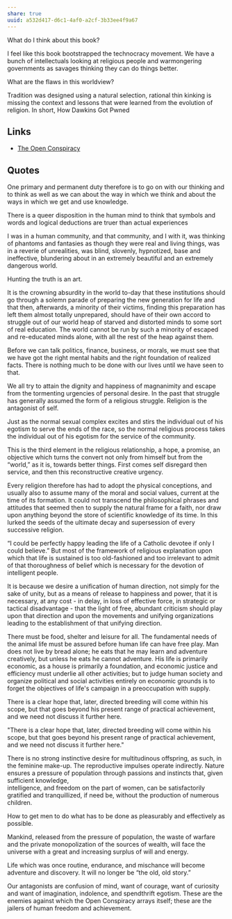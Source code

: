 ```yaml
---
share: true
uuid: a532d417-d6c1-4af0-a2cf-3b33ee4f9a67
---
```

What do I think about this book?

I feel like this book bootstrapped the technocracy movement. We have a bunch of intellectuals looking at religious people and warmongering governments as savages thinking they can do things better.

What are the flaws in this worldview?

Tradition was designed using a natural selection, rational thin kinking is missing the context and lessons that were learned from the evolution of religion. In short, How Dawkins Got Pwned


## Links

* [The Open Conspiracy](https://gutenberg.net.au/ebooks13/1303661h.html)


## Quotes

One primary and permanent duty therefore is to go on
with our thinking and to think as well as we can about the way in which we think and
about the ways in which we get and use knowledge.

There is a queer disposition in the human mind to
think that symbols and words and logical deductions are truer than actual experiences

I was in a human
community, and that community, and I with it, was thinking of phantoms and fantasies as
though they were real and living things, was in a reverie of unrealities, was blind,
slovenly, hypnotized, base and ineffective, blundering about in an extremely beautiful
and an extremely dangerous world.

Hunting the truth is an art.

It is the crowning absurdity in the world to-day that these institutions should go
through a solemn parade of preparing the new generation for life and that then,
afterwards, a minority of their victims, finding this preparation has left them almost
totally unprepared, should have of their own accord to struggle out of our world heap of
starved and distorted minds to some sort of real education. The world cannot be run by
such a minority of escaped and re-educated minds alone, with all the rest of the heap
against them.

Before we can
talk politics, finance, business, or morals, we must see that we have got the right mental
habits and the right foundation of realized facts. There is nothing much to be done with
our lives until we have seen to that.

We all try to attain the dignity and
happiness of magnanimity and escape from the tormenting urgencies of personal desire.
In the past that struggle has generally assumed the form of a religious struggle. Religion is the antagonist of self.

Just as the normal sexual complex excites and stirs the individual out of his egotism to serve the ends of the race, so the normal religious process takes the individual out of his egotism for the service of the community.

This is the third element in the religious relationship, a hope, a promise, an objective which turns the convert not only from himself but from the “world,” as it is, towards better things. First comes self disregard then service, and then this reconstructive creative urgency.

Every religion therefore has had to adopt the physical conceptions, and usually also to assume many of the moral and social values, current at the time of its formation. It could not transcend the philosophical phrases and attitudes that seemed then to supply the natural frame for a faith, nor draw upon anything
beyond the store of scientific knowledge of its time. In this lurked the seeds of the
ultimate decay and supersession of every successive religion.

“I could be perfectly happy
leading the life of a Catholic devotee if only I could believe.” But most of the framework
of religious explanation upon which that life is sustained is too old-fashioned and too
irrelevant to admit of that thoroughness of belief which is necessary for the devotion of
intelligent people.


It is because we desire a unification of human direction, not simply for the sake of unity, but as a means of release to happiness and power, that it is necessary, at any cost - in delay, in loss of effective force, in strategic or tactical disadvantage - that the light of free, abundant criticism should play upon that direction and upon the movements and unifying organizations leading to the establishment of that unifying direction.

There must be food, shelter and leisure for
all. The fundamental needs of the animal life must be assured before human life can have
free play. Man does not live by bread alone; he eats that he may learn and adventure
creatively, but unless he eats he cannot adventure. His life is primarily economic, as a
house is primarily a foundation, and economic justice and efficiency must underlie all
other activities; but to judge human society and organize political and social activities
entirely on economic grounds is to forget the objectives of life's campaign in a
preoccupation with supply.

There is a clear hope that, later, directed breeding will come within his scope, but that goes beyond his present range of practical achievement, and we need not discuss it further here.

"There is a clear hope that, later, directed breeding will come within his scope, but that goes beyond his present range of practical achievement, and we need not discuss it further here."

There is no strong instinctive desire for multitudinous offspring, as such, in the feminine make-up. The reproductive impulses operate indirectly. Nature ensures a pressure of population through passions and instincts that, given sufficient knowledge,  
intelligence, and freedom on the part of women, can be satisfactorily gratified and  tranquillized, if need be, without the production of numerous children.

How to get men to do what has to be done
as pleasurably and effectively as possible.

Mankind,
released from the pressure of population, the waste of warfare and the private
monopolization of the sources of wealth, will face the universe with a great and
increasing surplus of will and energy.

Life which was once
routine, endurance, and mischance will become adventure and discovery. It will no
longer be “the old, old story.”

Our antagonists are confusion of mind, want of courage, want of curiosity and want
of imagination, indolence, and spendthrift egotism. These are the enemies against which
the Open Conspiracy arrays itself; these are the jailers of human freedom and
achievement.

